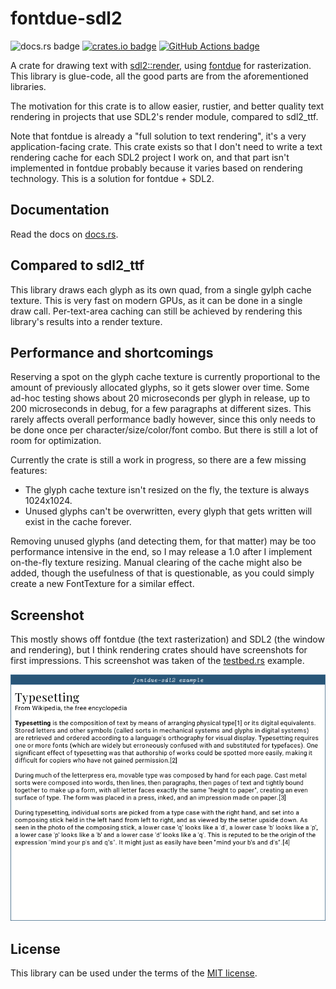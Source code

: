 # fontdue-sdl2

![docs.rs badge](https://docs.rs/fontdue-sdl2/badge.svg)
[![crates.io badge](https://img.shields.io/crates/d/fontdue-sdl2)](https://crates.io/crates/fontdue-sdl2)
[![GitHub Actions badge](https://img.shields.io/github/workflow/status/neonmoe/fontdue-sdl2/Rust)](https://github.com/neonmoe/fontdue-sdl2)

A crate for drawing text with [sdl2::render][sdl2::render], using
[fontdue][fontdue] for rasterization. This library is glue-code, all
the good parts are from the aforementioned libraries.

The motivation for this crate is to allow easier, rustier, and better
quality text rendering in projects that use SDL2's render module,
compared to sdl2_ttf.

Note that fontdue is already a "full solution to text rendering", it's
a very application-facing crate. This crate exists so that I don't
need to write a text rendering cache for each SDL2 project I work on,
and that part isn't implemented in fontdue probably because it varies
based on rendering technology. This is a solution for fontdue + SDL2.

## Documentation

Read the docs on [docs.rs][docs].

## Compared to sdl2_ttf

This library draws each glyph as its own quad, from a single gylph
cache texture. This is very fast on modern GPUs, as it can be done in
a single draw call. Per-text-area caching can still be achieved by
rendering this library's results into a render texture.

## Performance and shortcomings

Reserving a spot on the glyph cache texture is currently proportional
to the amount of previously allocated glyphs, so it gets slower over
time. Some ad-hoc testing shows about 20 microseconds per glyph in
release, up to 200 microseconds in debug, for a few paragraphs at
different sizes. This rarely affects overall performance badly
however, since this only needs to be done once per
character/size/color/font combo. But there is still a lot of room for
optimization.

Currently the crate is still a work in progress, so there are a few
missing features:

- The glyph cache texture isn't resized on the fly, the texture is
  always 1024x1024.
- Unused glyphs can't be overwritten, every glyph that gets written
  will exist in the cache forever.

Removing unused glyphs (and detecting them, for that matter) may be
too performance intensive in the end, so I may release a 1.0 after I
implement on-the-fly texture resizing. Manual clearing of the cache
might also be added, though the usefulness of that is questionable, as
you could simply create a new FontTexture for a similar effect.

## Screenshot

This mostly shows off fontdue (the text rasterization) and SDL2 (the
window and rendering), but I think rendering crates should have
screenshots for first impressions. This screenshot was taken of the
[testbed.rs](examples/testbed.rs) example.

![Screenshot of some text from Wikipedia rendered using this crate.](misc/screenshot-01.png)

## License

This library can be used under the terms of the [MIT license][license].

[sdl2::render]: https://docs.rs/sdl2/0.34.3/sdl2/render/index.html
[fontdue]: https://crates.io/crates/fontdue
[docs]: https://docs.rs/fontdue-sdl2/
[license]: LICENSE.md
